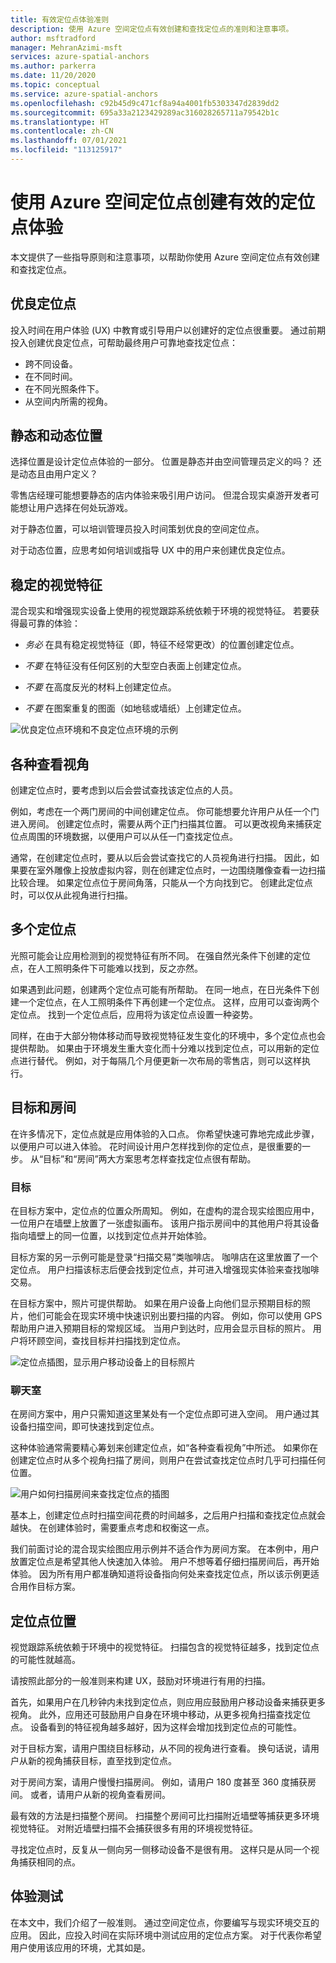 ```yaml
---
title: 有效定位点体验准则
description: 使用 Azure 空间定位点有效创建和查找定位点的准则和注意事项。
author: msftradford
manager: MehranAzimi-msft
services: azure-spatial-anchors
ms.author: parkerra
ms.date: 11/20/2020
ms.topic: conceptual
ms.service: azure-spatial-anchors
ms.openlocfilehash: c92b45d9c471cf8a94a4001fb5303347d2839dd2
ms.sourcegitcommit: 695a33a2123429289ac316028265711a79542b1c
ms.translationtype: HT
ms.contentlocale: zh-CN
ms.lasthandoff: 07/01/2021
ms.locfileid: "113125917"
---
```

# <a name="create-an-effective-anchor-experience-by-using-azure-spatial-anchors"></a>使用 Azure 空间定位点创建有效的定位点体验

本文提供了一些指导原则和注意事项，以帮助你使用 Azure 空间定位点有效创建和查找定位点。

## <a name="good-anchors"></a>优良定位点

投入时间在用户体验 (UX) 中教育或引导用户以创建好的定位点很重要。 通过前期投入创建优良定位点，可帮助最终用户可靠地查找定位点：

- 跨不同设备。
- 在不同时间。
- 在不同光照条件下。
- 从空间内所需的视角。

## <a name="static-and-dynamic-locations"></a>静态和动态位置

选择位置是设计定位点体验的一部分。 位置是静态并由空间管理员定义的吗？ 还是动态且由用户定义？

零售店经理可能想要静态的店内体验来吸引用户访问。 但混合现实桌游开发者可能想让用户选择在何处玩游戏。

对于静态位置，可以培训管理员投入时间策划优良的空间定位点。

对于动态位置，应思考如何培训或指导 UX 中的用户来创建优良定位点。

## <a name="stable-visual-features"></a>稳定的视觉特征

混合现实和增强现实设备上使用的视觉跟踪系统依赖于环境的视觉特征。 若要获得最可靠的体验：

- *务必* 在具有稳定视觉特征（即，特征不经常更改）的位置创建定位点。

- *不要* 在特征没有任何区别的大型空白表面上创建定位点。

- *不要* 在高度反光的材料上创建定位点。

- *不要* 在图案重复的图面（如地毯或墙纸）上创建定位点。

![优良定位点环境和不良定位点环境的示例](./media/stable-visual.png)

## <a name="various-viewing-perspectives"></a>各种查看视角

创建定位点时，要考虑到以后会尝试查找该定位点的人员。

例如，考虑在一个两门房间的中间创建定位点。 你可能想要允许用户从任一个门进入房间。 创建定位点时，需要从两个正门扫描其位置。 可以更改视角来捕获定位点周围的环境数据，以便用户可以从任一门查找定位点。

通常，在创建定位点时，要从以后会尝试查找它的人员视角进行扫描。 因此，如果要在室外雕像上投放虚拟内容，则在创建定位点时，一边围绕雕像查看一边扫描比较合理。 如果定位点位于房间角落，只能从一个方向找到它。 创建此定位点时，可以仅从此视角进行扫描。

## <a name="multiple-anchors"></a>多个定位点

光照可能会让应用检测到的视觉特征有所不同。 在强自然光条件下创建的定位点，在人工照明条件下可能难以找到，反之亦然。

如果遇到此问题，创建两个定位点可能有所帮助。 在同一地点，在日光条件下创建一个定位点，在人工照明条件下再创建一个定位点。 这样，应用可以查询两个定位点。 找到一个定位点后，应用将为该定位点设置一种姿势。

同样，在由于大部分物体移动而导致视觉特征发生变化的环境中，多个定位点也会提供帮助。 如果由于环境发生重大变化而十分难以找到定位点，可以用新的定位点进行替代。 例如，对于每隔几个月便更新一次布局的零售店，则可以这样执行。

## <a name="targets-and-rooms"></a>目标和房间

在许多情况下，定位点就是应用体验的入口点。 你希望快速可靠地完成此步骤，以便用户可以进入体验。 花时间设计用户怎样找到你的定位点，是很重要的一步。 从“目标”和“房间”两大方案思考怎样查找定位点很有帮助。

### <a name="targets"></a>目标

在目标方案中，定位点的位置众所周知。 例如，在虚构的混合现实绘图应用中，一位用户在墙壁上放置了一张虚拟画布。 该用户指示房间中的其他用户将其设备指向墙壁上的同一位置，以找到定位点并开始体验。

目标方案的另一示例可能是登录“扫描交易”类咖啡店。 咖啡店在这里放置了一个定位点。 用户扫描该标志后便会找到定位点，并可进入增强现实体验来查找咖啡交易。

在目标方案中，照片可提供帮助。 如果在用户设备上向他们显示预期目标的照片，他们可能会在现实环境中快速识别出要扫描的内容。 例如，你可以使用 GPS 帮助用户进入预期目标的常规区域。 当用户到达时，应用会显示目标的照片。 用户将环顾空间，查找目标并扫描找到定位点。

![定位点插图，显示用户移动设备上的目标照片](./media/start-here-edit.png)

### <a name="rooms"></a>聊天室

在房间方案中，用户只需知道这里某处有一个定位点即可进入空间。 用户通过其设备扫描空间，即可快速找到定位点。

这种体验通常需要精心筹划来创建定位点，如“各种查看视角”中所述。 如果你在创建定位点时从多个视角扫描了房间，则用户在尝试查找定位点时几乎可扫描任何位置。

![用户如何扫描房间来查找定位点的插图](./media/scan-room.png)

基本上，创建定位点时扫描空间花费的时间越多，之后用户扫描和查找定位点就会越快。 在创建体验时，需要重点考虑和权衡这一点。

我们前面讨论的混合现实绘图应用示例并不适合作为房间方案。 在本例中，用户放置定位点是希望其他人快速加入体验。 用户不想等着仔细扫描房间后，再开始体验。 因为所有用户都准确知道将设备指向何处来查找定位点，所以该示例更适合用作目标方案。

## <a name="anchor-location"></a>定位点位置

视觉跟踪系统依赖于环境中的视觉特征。 扫描包含的视觉特征越多，找到定位点的可能性就越高。

请按照此部分的一般准则来构建 UX，鼓励对环境进行有用的扫描。

首先，如果用户在几秒钟内未找到定位点，则应用应鼓励用户移动设备来捕获更多视角。 此外，应用还可鼓励用户自身在环境中移动，从更多视角扫描查找定位点。 设备看到的特征视角越多越好，因为这样会增加找到定位点的可能性。

对于目标方案，请用户围绕目标移动，从不同的视角进行查看。 换句话说，请用户从新的视角捕获目标，直至找到定位点。

对于房间方案，请用户慢慢扫描房间。 例如，请用户 180 度甚至 360 度捕获房间。 或者，请用户从新的视角查看房间。

最有效的方法是扫描整个房间。 扫描整个房间可比扫描附近墙壁等捕获更多环境视觉特征。 对附近墙壁扫描不会捕获很多有用的环境视觉特征。

寻找定位点时，反复从一侧向另一侧移动设备不是很有用。 这样只是从同一个视角捕获相同的点。

## <a name="experience-tests"></a>体验测试

在本文中，我们介绍了一般准则。 通过空间定位点，你要编写与现实环境交互的应用。 因此，应投入时间在实际环境中测试应用的定位点方案。 对于代表你希望用户使用该应用的环境，尤其如是。
